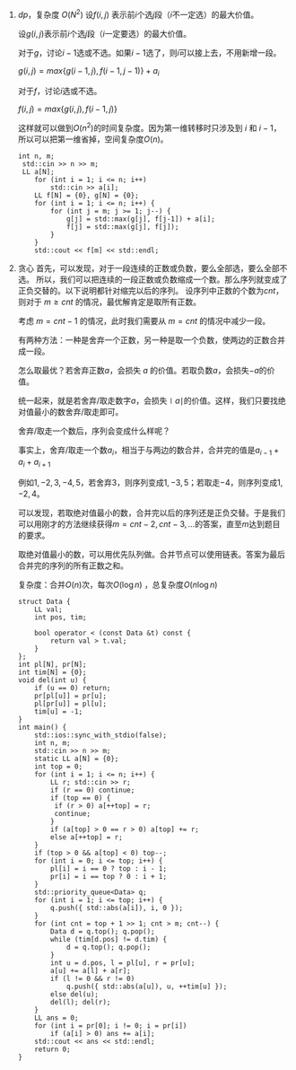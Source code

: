 1. $dp$，复杂度 $O(N^2)$
   设$f(i,j)$ 表示前$i$个选$j$段（$i$不一定选）的最大价值。

   设$g(i,j)$表示前$i$个选$j$段（$i$一定要选）的最大价值。

   对于$g$，讨论$i-1$选或不选。如果$i-1$选了，则$i$可以接上去，不用新增一段。

   $g(i,j)=max\{g(i-1,j),f(i-1,j-1)\}+a_i$

   对于$f$，讨论$i$选或不选。

   $f(i,j)=max\{g(i,j),f(i-1,j)\}$

   这样就可以做到$O(n^2)$的时间复杂度。因为第一维转移时只涉及到 $i$ 和 $i-1$，所以可以把第一维省掉，空间复杂度$O(n)$。

   ```text
   int n, m;
   	std::cin >> n >> m;
   	LL a[N];
       for (int i = 1; i <= n; i++)
           std::cin >> a[i];   
       LL f[N] = {0}, g[N] = {0};
       for (int i = 1; i <= n; i++) {
           for (int j = m; j >= 1; j--) {
               g[j] = std::max(g[j], f[j-1]) + a[i];
               f[j] = std::max(g[j], f[j]);
           }
       }
       std::cout << f[m] << std::endl;
   ```

2. 贪心
   首先，可以发现，对于一段连续的正数或负数，要么全部选，要么全部不选。
   所以，我们可以把连续的一段正数或负数缩成一个数。那么序列就变成了正负交替的。以下说明都针对缩完以后的序列。
   设序列中正数的个数为$cnt$，则对于 $m\ge cnt$ 的情况，最优解肯定是取所有正数。

   考虑 $m=cnt-1$ 的情况，此时我们需要从 $m=cnt$ 的情况中减少一段。

   有两种方法：一种是舍弃一个正数，另一种是取一个负数，使两边的正数合并成一段。

   怎么取最优？若舍弃正数$a$，会损失 $a$ 的价值。若取负数$a$，会损失$-a$的价值。

   统一起来，就是若舍弃/取走数字$a$，会损失$\mid a\mid$的价值。这样，我们只要找绝对值最小的数舍弃/取走即可。

   舍弃/取走一个数后，序列会变成什么样呢？

   事实上，舍弃/取走一个数$a_i$，相当于与两边的数合并，合并完的值是$a_{i-1}+a_i+a_{i+1}$

   例如$1,-2,3,-4,5$，若舍弃$3$，则序列变成$1,-3,5$；若取走$-4$，则序列变成$1,-2,4$。

   可以发现，若取绝对值最小的数，合并完以后的序列还是正负交替。于是我们可以用刚才的方法继续获得$m=cnt-2,cnt-3,\dots$的答案，直至$m$达到题目的要求。

   取绝对值最小的数，可以用优先队列做。合并节点可以使用链表。答案为最后合并完的序列的所有正数之和。

   复杂度：合并$O(n)$次，每次$O(\log n)$ ，总复杂度$O(n\log n)$

   ```text
   struct Data {
       LL val;
       int pos, tim;
       
       bool operator < (const Data &t) const {
           return val > t.val;
       }
   };
   int pl[N], pr[N];
   int tim[N] = {0};
   void del(int u) {
       if (u == 0) return;
       pr[pl[u]] = pr[u];
       pl[pr[u]] = pl[u];
       tim[u] = -1;
   }
   int main() {
       std::ios::sync_with_stdio(false);
       int n, m;
       std::cin >> n >> m;
       static LL a[N] = {0};
       int top = 0;
       for (int i = 1; i <= n; i++) {
           LL r; std::cin >> r;
           if (r == 0) continue;
           if (top == 0) {
           	if (r > 0) a[++top] = r;
           	continue;
           }
           if (a[top] > 0 == r > 0) a[top] += r;
           else a[++top] = r;
       }
       if (top > 0 && a[top] < 0) top--;   
       for (int i = 0; i <= top; i++) {
           pl[i] = i == 0 ? top : i - 1;
           pr[i] = i == top ? 0 : i + 1;
       }
       std::priority_queue<Data> q;
       for (int i = 1; i <= top; i++) {
           q.push({ std::abs(a[i]), i, 0 });
       }   
       for (int cnt = top + 1 >> 1; cnt > m; cnt--) {
           Data d = q.top(); q.pop();
           while (tim[d.pos] != d.tim) {
               d = q.top(); q.pop();
           }
           int u = d.pos, l = pl[u], r = pr[u];
           a[u] += a[l] + a[r];
           if (l != 0 && r != 0)
               q.push({ std::abs(a[u]), u, ++tim[u] });
           else del(u);
           del(l); del(r);
       } 
       LL ans = 0;
       for (int i = pr[0]; i != 0; i = pr[i])
           if (a[i] > 0) ans += a[i];
       std::cout << ans << std::endl;
       return 0;
   }
   ```
